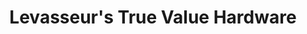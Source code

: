 ---
title: "Levasseur's True Value Hardware"
url: /millinocket/levasseurs-true-value-hardware/
shop: doityourself
---
